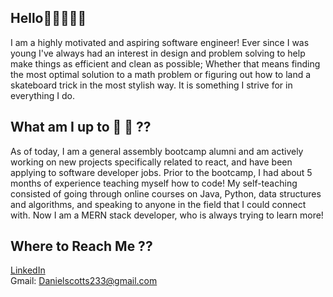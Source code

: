 ## Hello👋🏼🧑🏻‍💻


I am a highly motivated and aspiring software engineer! Ever since I was young I've always had an interest in design and problem solving to help make things as efficient and clean as possible; Whether that means finding the most optimal solution to a math problem or figuring out how to land a skateboard trick in the most stylish way. It is something I strive for in everything I do. 


## What am I up to 🌱 👀 ??

As of today, I am a general assembly bootcamp alumni and am actively working on new projects specifically related to react, and have been applying to software developer jobs. Prior to the bootcamp, I had about 5 months of experience teaching myself how to code! My self-teaching consisted of going through online courses on Java, Python, data structures and algorithms, and speaking to anyone in the field that I could connect with. Now I am a MERN stack developer, who is always trying to learn more! 

## Where to Reach Me ??
<a href="https://www.linkedin.com/in/danny-slebodnick/"> LinkedIn <a/> <br/>
Gmail: Danielscotts233@gmail.com

